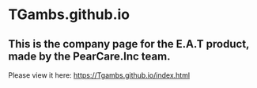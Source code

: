 # TGambs.github.io
## This is the company page for the E.A.T product, made by the PearCare.Inc team.

Please view it here: https://Tgambs.github.io/index.html
